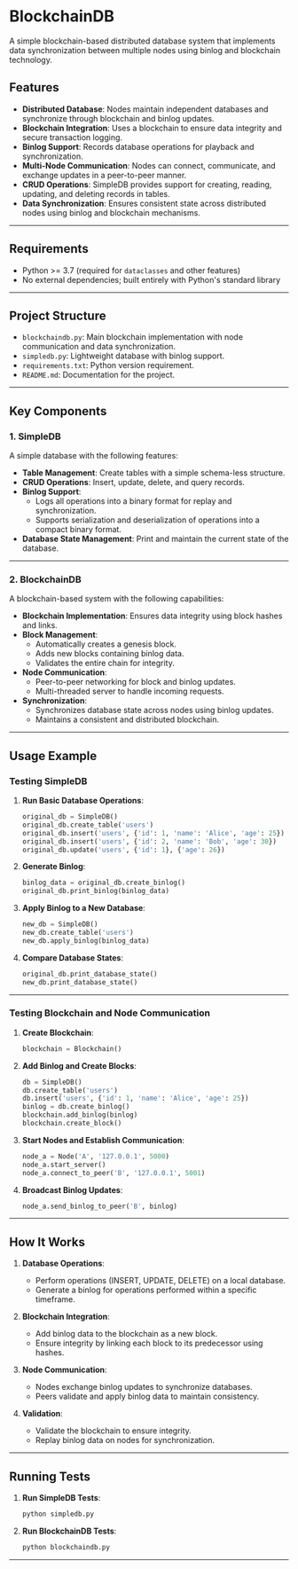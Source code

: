 # BlockchainDB

A simple blockchain-based distributed database system that implements data synchronization between multiple nodes using binlog and blockchain technology.

## Features

- **Distributed Database**: Nodes maintain independent databases and synchronize through blockchain and binlog updates.
- **Blockchain Integration**: Uses a blockchain to ensure data integrity and secure transaction logging.
- **Binlog Support**: Records database operations for playback and synchronization.
- **Multi-Node Communication**: Nodes can connect, communicate, and exchange updates in a peer-to-peer manner.
- **CRUD Operations**: SimpleDB provides support for creating, reading, updating, and deleting records in tables.
- **Data Synchronization**: Ensures consistent state across distributed nodes using binlog and blockchain mechanisms.

---

## Requirements

- Python >= 3.7 (required for `dataclasses` and other features)
- No external dependencies; built entirely with Python's standard library

---

## Project Structure

- `blockchaindb.py`: Main blockchain implementation with node communication and data synchronization.
- `simpledb.py`: Lightweight database with binlog support.
- `requirements.txt`: Python version requirement.
- `README.md`: Documentation for the project.

---

## Key Components

### 1. **SimpleDB**
A simple database with the following features:
- **Table Management**: Create tables with a simple schema-less structure.
- **CRUD Operations**: Insert, update, delete, and query records.
- **Binlog Support**:
  - Logs all operations into a binary format for replay and synchronization.
  - Supports serialization and deserialization of operations into a compact binary format.
- **Database State Management**: Print and maintain the current state of the database.

---

### 2. **BlockchainDB**
A blockchain-based system with the following capabilities:
- **Blockchain Implementation**: Ensures data integrity using block hashes and links.
- **Block Management**:
  - Automatically creates a genesis block.
  - Adds new blocks containing binlog data.
  - Validates the entire chain for integrity.
- **Node Communication**:
  - Peer-to-peer networking for block and binlog updates.
  - Multi-threaded server to handle incoming requests.
- **Synchronization**:
  - Synchronizes database state across nodes using binlog updates.
  - Maintains a consistent and distributed blockchain.

---

## Usage Example

### Testing SimpleDB
1. **Run Basic Database Operations**:
    ```python
    original_db = SimpleDB()
    original_db.create_table('users')
    original_db.insert('users', {'id': 1, 'name': 'Alice', 'age': 25})
    original_db.insert('users', {'id': 2, 'name': 'Bob', 'age': 30})
    original_db.update('users', {'id': 1}, {'age': 26})
    ```

2. **Generate Binlog**:
    ```python
    binlog_data = original_db.create_binlog()
    original_db.print_binlog(binlog_data)
    ```

3. **Apply Binlog to a New Database**:
    ```python
    new_db = SimpleDB()
    new_db.create_table('users')
    new_db.apply_binlog(binlog_data)
    ```

4. **Compare Database States**:
    ```python
    original_db.print_database_state()
    new_db.print_database_state()
    ```

---

### Testing Blockchain and Node Communication
1. **Create Blockchain**:
    ```python
    blockchain = Blockchain()
    ```

2. **Add Binlog and Create Blocks**:
    ```python
    db = SimpleDB()
    db.create_table('users')
    db.insert('users', {'id': 1, 'name': 'Alice', 'age': 25})
    binlog = db.create_binlog()
    blockchain.add_binlog(binlog)
    blockchain.create_block()
    ```

3. **Start Nodes and Establish Communication**:
    ```python
    node_a = Node('A', '127.0.0.1', 5000)
    node_a.start_server()
    node_a.connect_to_peer('B', '127.0.0.1', 5001)
    ```

4. **Broadcast Binlog Updates**:
    ```python
    node_a.send_binlog_to_peer('B', binlog)
    ```

---

## How It Works

1. **Database Operations**:
   - Perform operations (INSERT, UPDATE, DELETE) on a local database.
   - Generate a binlog for operations performed within a specific timeframe.

2. **Blockchain Integration**:
   - Add binlog data to the blockchain as a new block.
   - Ensure integrity by linking each block to its predecessor using hashes.

3. **Node Communication**:
   - Nodes exchange binlog updates to synchronize databases.
   - Peers validate and apply binlog data to maintain consistency.

4. **Validation**:
   - Validate the blockchain to ensure integrity.
   - Replay binlog data on nodes for synchronization.

---

## Running Tests

1. **Run SimpleDB Tests**:
    ```bash
    python simpledb.py
    ```

2. **Run BlockchainDB Tests**:
    ```bash
    python blockchaindb.py
    ```

---

